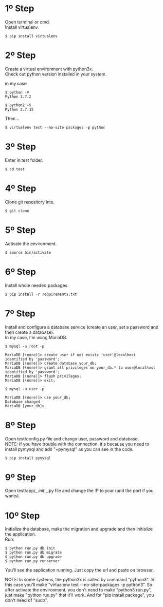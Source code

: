 # 1º Step
Open terminal or cmd.<br />
Install virtualenv.

	$ pip install virtualenv

# 2º Step
Create a virtual environment with python3x.<br />
Check out python version installed in your system.

  in my case

	$ python -V
	Python 3.7.2

	$ python2 -V
	Python 2.7.15

Then...

	$ virtualenv test --no-site-packages -p python

# 3º Step
Enter in test folder.

	$ cd test

# 4º Step
Clone git repository into.

	$ git clone 

# 5º Step
Activate the environment.

	$ source bin/activate

# 6º Step
Install whole needed packages.

	$ pip install -r requirements.txt

# 7º Step
Install and configure a database service (create an user, set a password and then create a database).<br />
In my case, I'm using MariaDB.

	$ mysql -u root -p
  
	MariaDB [(none)]> create user if not exists 'user'@localhost identified by 'password';
	MariaDB [(none)]> create database your_db;
	MariaDB [(none)]> grant all privileges on your_db.* to user@localhost identified by 'password';
	MariaDB [(none)]> flush privileges;
	MariaDB [(none)]> exit;
  
	$ mysql -u user -p

	MariaDB [(none)]> use your_db;
	Database changed
	MariaDB [your_db]>

# 8º Step
Open test/config.py file and change user, password and database.<br />
NOTE: If you have trouble with the connection, it's because you need to install pymysql and add "+pymysql" as you can see in the code.

	$ pip install pymysql

# 9º Step
Open test/app/_ _init_ _.py file and change the IP to your (and the port if you wants).

# 10º Step
Initialize the database, make the migration and upgrade and then initialize the application.<br />
Run:

	$ python run.py db init
	$ python run.py db migrate
	$ python run.py db upgrade
	$ python run.py runserver

You'll see the application running.
Just copy the url and paste on browser.

NOTE: In some systems, the python3x is called by command "python3". In this case you'll make "virtualenv test --no-site-packages -p python3". So after activate the environment, you don't need to make "python3 run.py", just make "python run.py" that it'll work. And for "pip install package", you don't need of "sudo".
